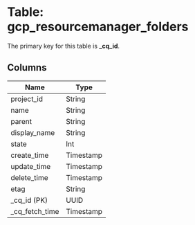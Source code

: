 # Table: gcp_resourcemanager_folders


The primary key for this table is **_cq_id**.


## Columns
| Name          | Type          |
| ------------- | ------------- |
|project_id|String|
|name|String|
|parent|String|
|display_name|String|
|state|Int|
|create_time|Timestamp|
|update_time|Timestamp|
|delete_time|Timestamp|
|etag|String|
|_cq_id (PK)|UUID|
|_cq_fetch_time|Timestamp|